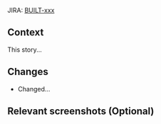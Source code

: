 JIRA: [BUILT-xxx](JIRA_LINK_HERE)

## Context
This story...

## Changes
- Changed...

## Relevant screenshots (Optional)
